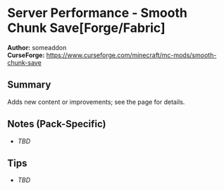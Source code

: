 # Server Performance - Smooth Chunk Save[Forge/Fabric]

**Author:** someaddon  
**CurseForge:** https://www.curseforge.com/minecraft/mc-mods/smooth-chunk-save

## Summary
Adds new content or improvements; see the page for details.

## Notes (Pack-Specific)
- _TBD_

## Tips
- _TBD_

